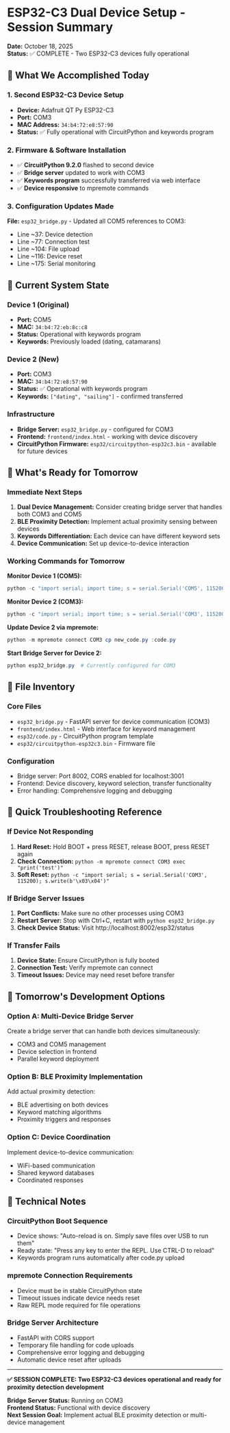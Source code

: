 # ESP32-C3 Dual Device Setup - Session Summary
**Date:** October 18, 2025  
**Status:** ✅ COMPLETE - Two ESP32-C3 devices fully operational

## 🎯 What We Accomplished Today

### 1. Second ESP32-C3 Device Setup
- **Device:** Adafruit QT Py ESP32-C3 
- **Port:** COM3
- **MAC Address:** `34:b4:72:e8:57:90`
- **Status:** ✅ Fully operational with CircuitPython and keywords program

### 2. Firmware & Software Installation
- ✅ **CircuitPython 9.2.0** flashed to second device
- ✅ **Bridge server** updated to work with COM3
- ✅ **Keywords program** successfully transferred via web interface
- ✅ **Device responsive** to mpremote commands

### 3. Configuration Updates Made
**File:** `esp32_bridge.py` - Updated all COM5 references to COM3:
- Line ~37: Device detection
- Line ~77: Connection test  
- Line ~104: File upload
- Line ~116: Device reset
- Line ~175: Serial monitoring

## 🔧 Current System State

### Device 1 (Original)
- **Port:** COM5
- **MAC:** `34:b4:72:eb:8c:c8` 
- **Status:** Operational with keywords program
- **Keywords:** Previously loaded (dating, catamarans)

### Device 2 (New)
- **Port:** COM3  
- **MAC:** `34:b4:72:e8:57:90`
- **Status:** ✅ Operational with keywords program
- **Keywords:** `["dating", "sailing"]` - confirmed transferred

### Infrastructure
- **Bridge Server:** `esp32_bridge.py` - configured for COM3
- **Frontend:** `frontend/index.html` - working with device discovery
- **CircuitPython Firmware:** `esp32/circuitpython-esp32c3.bin` - available for future devices

## 🚀 What's Ready for Tomorrow

### Immediate Next Steps
1. **Dual Device Management:** Consider creating bridge server that handles both COM3 and COM5
2. **BLE Proximity Detection:** Implement actual proximity sensing between devices
3. **Keywords Differentiation:** Each device can have different keyword sets
4. **Device Communication:** Set up device-to-device interaction

### Working Commands for Tomorrow

**Monitor Device 1 (COM5):**
```powershell
python -c "import serial; import time; s = serial.Serial('COM5', 115200, timeout=2); [print(line.decode().strip()) for line in [s.readline() for _ in range(10)] if line]"
```

**Monitor Device 2 (COM3):**
```powershell  
python -c "import serial; import time; s = serial.Serial('COM3', 115200, timeout=2); [print(line.decode().strip()) for line in [s.readline() for _ in range(10)] if line]"
```

**Update Device 2 via mpremote:**
```powershell
python -m mpremote connect COM3 cp new_code.py :code.py
```

**Start Bridge Server for Device 2:**
```powershell
python esp32_bridge.py  # Currently configured for COM3
```

## 📁 File Inventory

### Core Files
- `esp32_bridge.py` - FastAPI server for device communication (COM3)
- `frontend/index.html` - Web interface for keyword management
- `esp32/code.py` - CircuitPython program template
- `esp32/circuitpython-esp32c3.bin` - Firmware file

### Configuration
- Bridge server: Port 8002, CORS enabled for localhost:3001
- Frontend: Device discovery, keyword selection, transfer functionality
- Error handling: Comprehensive logging and debugging

## 🔧 Quick Troubleshooting Reference

### If Device Not Responding
1. **Hard Reset:** Hold BOOT + press RESET, release BOOT, press RESET again
2. **Check Connection:** `python -m mpremote connect COM3 exec "print('test')"`
3. **Soft Reset:** `python -c "import serial; s = serial.Serial('COM3', 115200); s.write(b'\x03\x04')"`

### If Bridge Server Issues
1. **Port Conflicts:** Make sure no other processes using COM3
2. **Restart Server:** Stop with Ctrl+C, restart with `python esp32_bridge.py`
3. **Check Device Status:** Visit http://localhost:8002/esp32/status

### If Transfer Fails
1. **Device State:** Ensure CircuitPython is fully booted
2. **Connection Test:** Verify mpremote can connect
3. **Timeout Issues:** Device may need reset before transfer

## 🎯 Tomorrow's Development Options

### Option A: Multi-Device Bridge Server
Create a bridge server that can handle both devices simultaneously:
- COM3 and COM5 management
- Device selection in frontend
- Parallel keyword deployment

### Option B: BLE Proximity Implementation  
Add actual proximity detection:
- BLE advertising on both devices
- Keyword matching algorithms
- Proximity triggers and responses

### Option C: Device Coordination
Implement device-to-device communication:
- WiFi-based communication
- Shared keyword databases
- Coordinated responses

## 📝 Technical Notes

### CircuitPython Boot Sequence
- Device shows: "Auto-reload is on. Simply save files over USB to run them"
- Ready state: "Press any key to enter the REPL. Use CTRL-D to reload"
- Keywords program runs automatically after code.py upload

### mpremote Connection Requirements
- Device must be in stable CircuitPython state
- Timeout issues indicate device needs reset
- Raw REPL mode required for file operations

### Bridge Server Architecture
- FastAPI with CORS support
- Temporary file handling for code uploads
- Comprehensive error logging and debugging
- Automatic device reset after uploads

---

**✅ SESSION COMPLETE: Two ESP32-C3 devices operational and ready for proximity detection development**

**Bridge Server Status:** Running on COM3  
**Frontend Status:** Functional with device discovery  
**Next Session Goal:** Implement actual BLE proximity detection or multi-device management